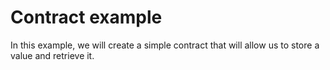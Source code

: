 # Contract example

In this example, we will create a simple contract that will allow us to store a value and retrieve it.